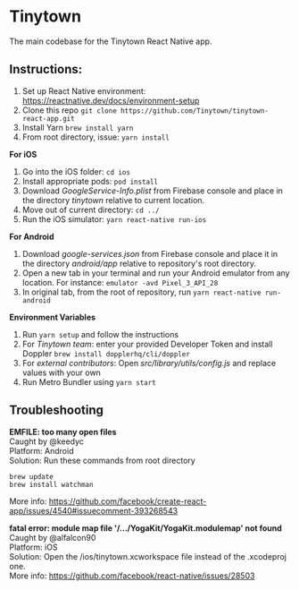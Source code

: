 # Tinytown
The main codebase for the Tinytown React Native app.

## Instructions:

1. Set up React Native environment: https://reactnative.dev/docs/environment-setup
2. Clone this repo `git clone https://github.com/Tinytown/tinytown-react-app.git`
3. Install Yarn `brew install yarn`
4. From root directory, issue: `yarn install`

**For iOS**
1. Go into the iOS folder: `cd ios`
2. Install appropriate pods: `pod install`
3. Download _GoogleService-Info.plist_ from Firebase console and place in the directory _tinytown_ relative to current location.
3. Move out of current directory: `cd ../`
4. Run the iOS simulator: `yarn react-native run-ios`

**For Android**
1. Download _google-services.json_ from Firebase console and place it in the directory _android/app_ relative to repository's root directory.
2. Open a new tab in your terminal and run your Android emulator from any location. For instance: `emulator -avd Pixel_3_API_28`
3. In original tab, from the root of repository, run `yarn react-native run-android`

**Environment Variables**
1. Run `yarn setup` and follow the instructions
2. For *Tinytown team*: enter your provided Developer Token and install Doppler `brew install dopplerhq/cli/doppler`
3. For *external contributors*: Open _src/library/utils/config.js_ and replace values with your own
4. Run Metro Bundler using `yarn start`

## Troubleshooting
**EMFILE: too many open files**\
Caught by @keedyc\
Platform: Android\
Solution: Run these commands from root directory
```
brew update
brew install watchman
```
More info: https://github.com/facebook/create-react-app/issues/4540#issuecomment-393268543

**fatal error: module map file '/.../YogaKit/YogaKit.modulemap' not found**\
Caught by @alfalcon90\
Platform: iOS\
Solution: Open the /ios/tinytown.xcworkspace file instead of the .xcodeproj one.\
More info: https://github.com/facebook/react-native/issues/28503
